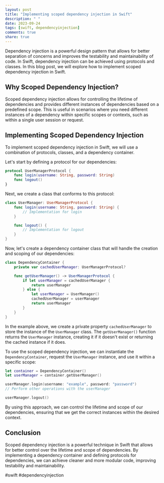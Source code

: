 ```yaml
---
layout: post
title: "Implementing scoped dependency injection in Swift"
description: " "
date: 2023-09-24
tags: [swift, dependencyinjection]
comments: true
share: true
---
```


Dependency injection is a powerful design pattern that allows for better separation of concerns and improves the testability and maintainability of code. In Swift, dependency injection can be achieved using protocols and classes. In this blog post, we will explore how to implement scoped dependency injection in Swift.

## Why Scoped Dependency Injection?

Scoped dependency injection allows for controlling the lifetime of dependencies and provides different instances of dependencies based on a predefined scope. This is useful in scenarios where you need different instances of a dependency within specific scopes or contexts, such as within a single user session or request.

## Implementing Scoped Dependency Injection

To implement scoped dependency injection in Swift, we will use a combination of protocols, classes, and a dependency container. 

Let's start by defining a protocol for our dependencies:

```swift
protocol UserManagerProtocol {
    func login(username: String, password: String)
    func logout()
}
```

Next, we create a class that conforms to this protocol:

```swift
class UserManager: UserManagerProtocol {
    func login(username: String, password: String) {
        // Implementation for login
    }

    func logout() {
        // Implementation for logout
    }
}
```

Now, let's create a dependency container class that will handle the creation and scoping of our dependencies:

```swift
class DependencyContainer {
    private var cachedUserManager: UserManagerProtocol?

    func getUserManager() -> UserManagerProtocol {
        if let userManager = cachedUserManager {
            return userManager
        } else {
            let userManager = UserManager()
            cachedUserManager = userManager
            return userManager
        }
    }
}
```

In the example above, we create a private property `cachedUserManager` to store the instance of the `UserManager` class. The `getUserManager()` function returns the `UserManager` instance, creating it if it doesn't exist or returning the cached instance if it does.

To use the scoped dependency injection, we can instantiate the `DependencyContainer`, request the `UserManager` instance, and use it within a specific scope:

```swift
let container = DependencyContainer()
let userManager = container.getUserManager()

userManager.login(username: "example", password: "password")
// Perform other operations with the userManager

userManager.logout()
```

By using this approach, we can control the lifetime and scope of our dependencies, ensuring that we get the correct instances within the desired context.

## Conclusion

Scoped dependency injection is a powerful technique in Swift that allows for better control over the lifetime and scope of dependencies. By implementing a dependency container and defining protocols for dependencies, we can achieve cleaner and more modular code, improving testability and maintainability.

#swift #dependencyinjection